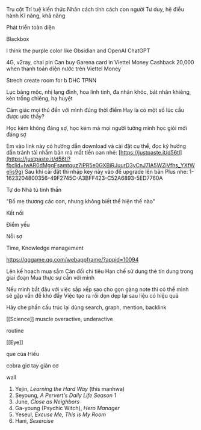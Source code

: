 Trụ cột
Trí tuệ kiến thức
Nhân cách tính cách con người
Tư duy, hệ điều hành
Kĩ năng, khả năng

Phát triển toàn diện

Blackbox

I think the purple color like Obsidian and OpenAI ChatGPT 

4G, v2ray, chai pin
Can buy Garena card in Viettel Money
Cashback 20,000 when thanh toán điện nước trên Viettel Money

Strech create room for b
DHC
TPNN

Lục bảng mộc, nhị lạng đinh, hoa linh tinh, đa nhân khóc, bát nhân khiêng, kèn trống chiêng, hạ huyệt

Cảm giác mọi thú đến với mình đúng thời điểm
Hay là có một số lúc cầu được ước thấy?

Học kém không đáng sợ, học kém mà mọi người tưởng mình học giỏi mới đáng sợ

Em vào link này có hướng dẫn download và cài đặt cụ thể, đọc kỹ hướng dẫn tránh tải nhầm bản mà mất tiền oan nhé: [https://justpaste.it/d56tl](https://justpaste.it/d56tl?fbclid=IwAR0dMggFsamtquz7iPR5e0GXBiRJuurD3yCnJ7IA5WZjVfhs_YXfWeIis9g) Sau khi cài đặt thì nhập key này vào để upgrade lên bản Plus nhé: 1-1623204800356-49F2745C-A3BFF423-C52A6893-5ED7760A

Tự do 
Nhà tù tinh thần

"Bố mẹ thương các con, nhưng không biết thể hiện thế nào"

Kết nối 

Điểm yếu 

Nỗi sợ 

Time, Knowledge management


https://qqgame.qq.com/webappframe/?appid=10094

Lên kế hoạch mua sắm
Cân đối chi tiêu
Hạn chế sử dụng thẻ tín dung trong giai đoạn
Mua thực sự cần với mình 

Nếu mình bắt đâu với việc sắp xếp sao cho gọn gàng note thì có thể mình sẽ gặp vấn đề khó đấy
Việc tạo ra rồi dọn dẹp lại sau liệu có hiệu quả

Hãy che phần cấu trúc lại 
dùng search, graph, mention, backlink

[[Science]]
muscle
overactive, underactive

routine

[[Eye]]

que của Hiếu

cobra
giơ tay giãn cơ

wall

1. Yejin, _Learning the Hard Way_ (this manhwa)  
2. Seyoung, _A Pervert's Daily Life Season 1_  
3. June, _Close as Neighbors_  
4. Ga-young (Psychic Witch), _Hero Manager_  
5. Yeseul, _Excuse Me, This is My Room_  
6. Hani, _Sexercise_
